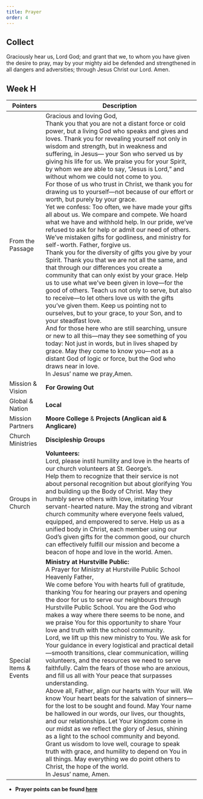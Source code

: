 ```yaml
---
title: Prayer
order: 4
---
```


## Collect
Graciously hear us, Lord God; and grant that we, to whom you have given the desire to pray, may by your mighty aid be defended and strengthened in all dangers and adversities; through Jesus Christ our Lord. Amen.


## Week H

| Pointers | Description |
| --- | --- |
| From the Passage | Gracious and loving God,<br>Thank you that you are not a distant force or cold power, but a living God who speaks and gives and loves. Thank you for revealing yourself not only in wisdom and strength, but in weakness and suffering, in Jesus— your Son who served us by giving his life for us. We praise you for your Spirit, by whom we are able to say, “Jesus is Lord,” and without whom we could not come to you.<br>For those of us who trust in Christ, we thank you for drawing us to yourself—not because of our effort or worth, but purely by your grace.<br>Yet we confess:  Too often, we have made your gifts all about us. We compare and compete. We hoard what we have and withhold help. In our pride, we’ve refused to ask for help or admit our need of others. We’ve mistaken gifts for godliness, and ministry for self-worth.  Father, forgive us.<br>Thank you for the diversity of gifts you give by your Spirit.  Thank you that we are not all the same, and that through our differences you create a community that can only exist by your grace. Help us to use what we’ve been given in love—for the good of others. Teach us not only to serve, but also to receive—to let others love us with the gifts you’ve given them.  Keep us pointing not to ourselves, but to your grace, to your Son, and to your steadfast love.<br>And for those here who are still searching, unsure or new to all this—may they see something of you today: Not just in words, but in lives shaped by grace. May they come to know you—not as a distant God of logic or force, but the God who draws near in love.<br>In Jesus’ name we pray,Amen.|
| Mission & Vision | **For Growing Out** | 
| Global & Nation | **Local** |
| Mission Partners  | **Moore College** & **Projects (Anglican aid & Anglicare)**|
| Church Ministries | **Discipleship Groups** |
| Groups in Church | **Volunteers:** <br>Lord, please instil humility and love in the hearts of our church volunteers at St. George’s.<br> Help them to recognize that their service is not about personal recognition but about glorifying You and building up the Body of Christ. May they humbly serve others with love, imitating Your servant-hearted nature.  May the strong and vibrant church community where everyone feels valued, equipped, and empowered to serve. Help us as a unified body in Christ, each member using our God’s given gifts for the common good, our church can effectively fulfill our mission and become a beacon of hope and love in the world. Amen.|
|Special Items & Events | **Ministry at Hurstville Public:**<br>A Prayer for Ministry at Hurstville Public School<br>Heavenly Father,<br>We come before You with hearts full of gratitude, thanking You for hearing our prayers and opening the door for us to serve our neighbours through Hurstville Public School. You are the God who makes a way where there seems to be none, and we praise You for this opportunity to share Your love and truth with the school community.<br>Lord, we lift up this new ministry to You. We ask for Your guidance in every logistical and practical detail—smooth transitions, clear communication, willing volunteers, and the resources we need to serve faithfully. Calm the fears of those who are anxious, and fill us all with Your peace that surpasses understanding.<br>Above all, Father, align our hearts with Your will. We know Your heart beats for the salvation of sinners—for the lost to be sought and found. May Your name be hallowed in our words, our lives, our thoughts, and our relationships. Let Your kingdom come in our midst as we reflect the glory of Jesus, shining as a light to the school community and beyond.<br>Grant us wisdom to love well, courage to speak truth with grace, and humility to depend on You in all things. May everything we do point others to Christ, the hope of the world.<br>In Jesus’ name, Amen.|
 


- **Prayer points can be found [here](https://stgeorgeshurstville.org.au/prayer)**
